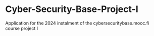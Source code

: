 # Cyber-Security-Base-Project-I
Application for the 2024 instalment of the cybersecuritybase.mooc.fi course project I
